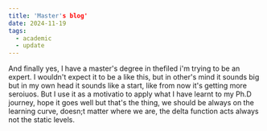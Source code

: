 ```yaml
---
title: 'Master's blog'
date: 2024-11-19
tags:
  - academic
  - update
---
```

And finally yes, I have a master's degree in thefiled i'm trying to be an expert. I wouldn't expect it to be a like this, but in other's mind it sounds big but in my own head it sounds like a start, like from now it's getting more seroiuos. But I use it as a motivatio to apply what I have learnt to my Ph.D journey, hope it goes well but that's the thing, we should be always on the learning curve, doesn;t matter where we are, the delta function acts always not the static levels. 
